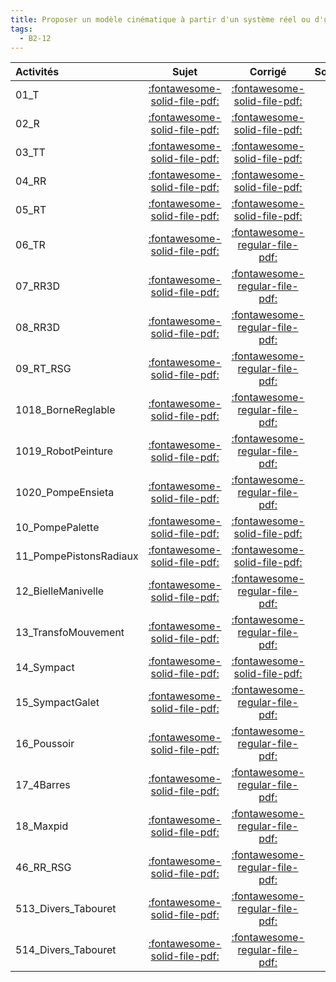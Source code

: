 ```yaml
---
title: Proposer un modèle cinématique à partir d'un système réel ou d'une maquette numérique. 
tags:
  - B2-12
---
```

[comment]: <> (Généré automatiquement par make_all_activitess.py, creation_fichiers_activites)

| Activités | Sujet | Corrigé | Sources  | 
| :-------------- | :---: | :-----: | :------: | 
| 01_T | [:fontawesome-solid-file-pdf:](http://xpessoles-cpge.fr/pdf/01_T_Sujet.pdf) | [:fontawesome-solid-file-pdf:](http://xpessoles-cpge.fr/pdf/01_T_Corrige.pdf) | 
| 02_R | [:fontawesome-solid-file-pdf:](http://xpessoles-cpge.fr/pdf/02_R_Sujet.pdf) | [:fontawesome-solid-file-pdf:](http://xpessoles-cpge.fr/pdf/02_R_Corrige.pdf) | 
| 03_TT | [:fontawesome-solid-file-pdf:](http://xpessoles-cpge.fr/pdf/03_TT_Sujet.pdf) | [:fontawesome-solid-file-pdf:](http://xpessoles-cpge.fr/pdf/03_TT_Corrige.pdf) | 
| 04_RR | [:fontawesome-solid-file-pdf:](http://xpessoles-cpge.fr/pdf/04_RR_Sujet.pdf) | [:fontawesome-solid-file-pdf:](http://xpessoles-cpge.fr/pdf/04_RR_Corrige.pdf) | 
| 05_RT | [:fontawesome-solid-file-pdf:](http://xpessoles-cpge.fr/pdf/05_RT_Sujet.pdf) | [:fontawesome-solid-file-pdf:](http://xpessoles-cpge.fr/pdf/05_RT_Corrige.pdf) | 
| 06_TR | [:fontawesome-solid-file-pdf:](http://xpessoles-cpge.fr/pdf/06_TR_Sujet.pdf) | [:fontawesome-regular-file-pdf:](http://xpessoles-cpge.fr/pdf/06_TR_Corrige.pdf) | 
| 07_RR3D | [:fontawesome-solid-file-pdf:](http://xpessoles-cpge.fr/pdf/07_RR3D_Sujet.pdf) | [:fontawesome-regular-file-pdf:](http://xpessoles-cpge.fr/pdf/07_RR3D_Corrige.pdf) | 
| 08_RR3D | [:fontawesome-solid-file-pdf:](http://xpessoles-cpge.fr/pdf/08_RR3D_Sujet.pdf) | [:fontawesome-regular-file-pdf:](http://xpessoles-cpge.fr/pdf/08_RR3D_Corrige.pdf) | 
| 09_RT_RSG | [:fontawesome-solid-file-pdf:](http://xpessoles-cpge.fr/pdf/09_RT_RSG_Sujet.pdf) | [:fontawesome-regular-file-pdf:](http://xpessoles-cpge.fr/pdf/09_RT_RSG_Corrige.pdf) | 
| 1018_BorneReglable | [:fontawesome-solid-file-pdf:](http://xpessoles-cpge.fr/pdf/1018_BorneReglable_Sujet.pdf) | [:fontawesome-regular-file-pdf:](http://xpessoles-cpge.fr/pdf/1018_BorneReglable_Corrige.pdf) | 
| 1019_RobotPeinture | [:fontawesome-solid-file-pdf:](http://xpessoles-cpge.fr/pdf/1019_RobotPeinture_Sujet.pdf) | [:fontawesome-regular-file-pdf:](http://xpessoles-cpge.fr/pdf/1019_RobotPeinture_Corrige.pdf) | 
| 1020_PompeEnsieta | [:fontawesome-solid-file-pdf:](http://xpessoles-cpge.fr/pdf/1020_PompeEnsieta_Sujet.pdf) | [:fontawesome-regular-file-pdf:](http://xpessoles-cpge.fr/pdf/1020_PompeEnsieta_Corrige.pdf) | 
| 10_PompePalette | [:fontawesome-solid-file-pdf:](http://xpessoles-cpge.fr/pdf/10_PompePalette_Sujet.pdf) | [:fontawesome-solid-file-pdf:](http://xpessoles-cpge.fr/pdf/10_PompePalette_Corrige.pdf) | 
| 11_PompePistonsRadiaux | [:fontawesome-solid-file-pdf:](http://xpessoles-cpge.fr/pdf/11_PompePistonsRadiaux_Sujet.pdf) | [:fontawesome-solid-file-pdf:](http://xpessoles-cpge.fr/pdf/11_PompePistonsRadiaux_Corrige.pdf) | 
| 12_BielleManivelle | [:fontawesome-solid-file-pdf:](http://xpessoles-cpge.fr/pdf/12_BielleManivelle_Sujet.pdf) | [:fontawesome-regular-file-pdf:](http://xpessoles-cpge.fr/pdf/12_BielleManivelle_Corrige.pdf) | 
| 13_TransfoMouvement | [:fontawesome-solid-file-pdf:](http://xpessoles-cpge.fr/pdf/13_TransfoMouvement_Sujet.pdf) | [:fontawesome-regular-file-pdf:](http://xpessoles-cpge.fr/pdf/13_TransfoMouvement_Corrige.pdf) | 
| 14_Sympact | [:fontawesome-solid-file-pdf:](http://xpessoles-cpge.fr/pdf/14_Sympact_Sujet.pdf) | [:fontawesome-solid-file-pdf:](http://xpessoles-cpge.fr/pdf/14_Sympact_Corrige.pdf) | 
| 15_SympactGalet | [:fontawesome-solid-file-pdf:](http://xpessoles-cpge.fr/pdf/15_SympactGalet_Sujet.pdf) | [:fontawesome-regular-file-pdf:](http://xpessoles-cpge.fr/pdf/15_SympactGalet_Corrige.pdf) | 
| 16_Poussoir | [:fontawesome-solid-file-pdf:](http://xpessoles-cpge.fr/pdf/16_Poussoir_Sujet.pdf) | [:fontawesome-regular-file-pdf:](http://xpessoles-cpge.fr/pdf/16_Poussoir_Corrige.pdf) | 
| 17_4Barres | [:fontawesome-solid-file-pdf:](http://xpessoles-cpge.fr/pdf/17_4Barres_Sujet.pdf) | [:fontawesome-regular-file-pdf:](http://xpessoles-cpge.fr/pdf/17_4Barres_Corrige.pdf) | 
| 18_Maxpid | [:fontawesome-solid-file-pdf:](http://xpessoles-cpge.fr/pdf/18_Maxpid_Sujet.pdf) | [:fontawesome-regular-file-pdf:](http://xpessoles-cpge.fr/pdf/18_Maxpid_Corrige.pdf) | 
| 46_RR_RSG | [:fontawesome-solid-file-pdf:](http://xpessoles-cpge.fr/pdf/46_RR_RSG_Sujet.pdf) | [:fontawesome-regular-file-pdf:](http://xpessoles-cpge.fr/pdf/46_RR_RSG_Corrige.pdf) | 
| 513_Divers_Tabouret | [:fontawesome-solid-file-pdf:](http://xpessoles-cpge.fr/pdf/513_Divers_Tabouret_Sujet.pdf) | [:fontawesome-regular-file-pdf:](http://xpessoles-cpge.fr/pdf/513_Divers_Tabouret_Corrige.pdf) | 
| 514_Divers_Tabouret | [:fontawesome-solid-file-pdf:](http://xpessoles-cpge.fr/pdf/514_Divers_Tabouret_Sujet.pdf) | [:fontawesome-regular-file-pdf:](http://xpessoles-cpge.fr/pdf/514_Divers_Tabouret_Corrige.pdf) | 

